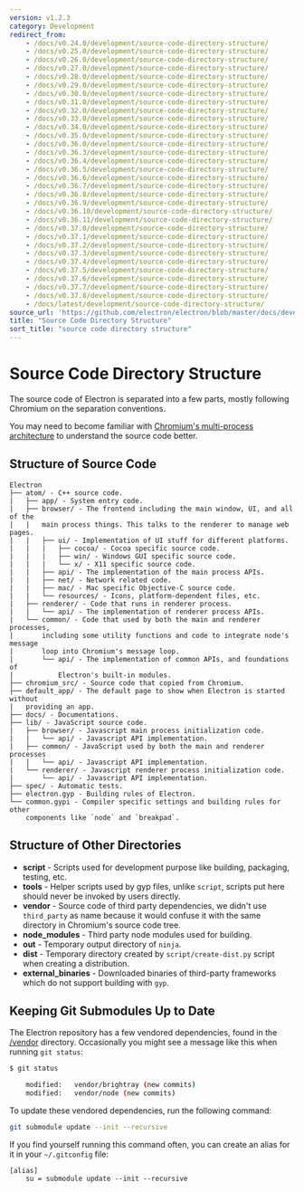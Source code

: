 ```yaml
---
version: v1.2.3
category: Development
redirect_from:
    - /docs/v0.24.0/development/source-code-directory-structure/
    - /docs/v0.25.0/development/source-code-directory-structure/
    - /docs/v0.26.0/development/source-code-directory-structure/
    - /docs/v0.27.0/development/source-code-directory-structure/
    - /docs/v0.28.0/development/source-code-directory-structure/
    - /docs/v0.29.0/development/source-code-directory-structure/
    - /docs/v0.30.0/development/source-code-directory-structure/
    - /docs/v0.31.0/development/source-code-directory-structure/
    - /docs/v0.32.0/development/source-code-directory-structure/
    - /docs/v0.33.0/development/source-code-directory-structure/
    - /docs/v0.34.0/development/source-code-directory-structure/
    - /docs/v0.35.0/development/source-code-directory-structure/
    - /docs/v0.36.0/development/source-code-directory-structure/
    - /docs/v0.36.3/development/source-code-directory-structure/
    - /docs/v0.36.4/development/source-code-directory-structure/
    - /docs/v0.36.5/development/source-code-directory-structure/
    - /docs/v0.36.6/development/source-code-directory-structure/
    - /docs/v0.36.7/development/source-code-directory-structure/
    - /docs/v0.36.8/development/source-code-directory-structure/
    - /docs/v0.36.9/development/source-code-directory-structure/
    - /docs/v0.36.10/development/source-code-directory-structure/
    - /docs/v0.36.11/development/source-code-directory-structure/
    - /docs/v0.37.0/development/source-code-directory-structure/
    - /docs/v0.37.1/development/source-code-directory-structure/
    - /docs/v0.37.2/development/source-code-directory-structure/
    - /docs/v0.37.3/development/source-code-directory-structure/
    - /docs/v0.37.4/development/source-code-directory-structure/
    - /docs/v0.37.5/development/source-code-directory-structure/
    - /docs/v0.37.6/development/source-code-directory-structure/
    - /docs/v0.37.7/development/source-code-directory-structure/
    - /docs/v0.37.8/development/source-code-directory-structure/
    - /docs/latest/development/source-code-directory-structure/
source_url: 'https://github.com/electron/electron/blob/master/docs/development/source-code-directory-structure.md'
title: "Source Code Directory Structure"
sort_title: "source code directory structure"
---
```


# Source Code Directory Structure

The source code of Electron is separated into a few parts, mostly
following Chromium on the separation conventions.

You may need to become familiar with [Chromium's multi-process
architecture](http://dev.chromium.org/developers/design-documents/multi-process-architecture)
to understand the source code better.

## Structure of Source Code

```
Electron
├── atom/ - C++ source code.
|   ├── app/ - System entry code.
|   ├── browser/ - The frontend including the main window, UI, and all of the
|   |   main process things. This talks to the renderer to manage web pages.
|   |   ├── ui/ - Implementation of UI stuff for different platforms.
|   |   |   ├── cocoa/ - Cocoa specific source code.
|   |   |   ├── win/ - Windows GUI specific source code.
|   |   |   └── x/ - X11 specific source code.
|   |   ├── api/ - The implementation of the main process APIs.
|   |   ├── net/ - Network related code.
|   |   ├── mac/ - Mac specific Objective-C source code.
|   |   └── resources/ - Icons, platform-dependent files, etc.
|   ├── renderer/ - Code that runs in renderer process.
|   |   └── api/ - The implementation of renderer process APIs.
|   └── common/ - Code that used by both the main and renderer processes,
|       including some utility functions and code to integrate node's message
|       loop into Chromium's message loop.
|       └── api/ - The implementation of common APIs, and foundations of
|           Electron's built-in modules.
├── chromium_src/ - Source code that copied from Chromium.
├── default_app/ - The default page to show when Electron is started without
|   providing an app.
├── docs/ - Documentations.
├── lib/ - JavaScript source code.
|   ├── browser/ - Javascript main process initialization code.
|   |   └── api/ - Javascript API implementation.
|   ├── common/ - JavaScript used by both the main and renderer processes
|   |   └── api/ - Javascript API implementation.
|   └── renderer/ - Javascript renderer process initialization code.
|       └── api/ - Javascript API implementation.
├── spec/ - Automatic tests.
├── electron.gyp - Building rules of Electron.
└── common.gypi - Compiler specific settings and building rules for other
    components like `node` and `breakpad`.
```

## Structure of Other Directories

* **script** - Scripts used for development purpose like building, packaging,
  testing, etc.
* **tools** - Helper scripts used by gyp files, unlike `script`, scripts put
  here should never be invoked by users directly.
* **vendor** - Source code of third party dependencies, we didn't use
  `third_party` as name because it would confuse it with the same directory in
  Chromium's source code tree.
* **node_modules** - Third party node modules used for building.
* **out** - Temporary output directory of `ninja`.
* **dist** - Temporary directory created by `script/create-dist.py` script
  when creating a distribution.
* **external_binaries** - Downloaded binaries of third-party frameworks which
  do not support building with `gyp`.

## Keeping Git Submodules Up to Date

The Electron repository has a few vendored dependencies, found in the
[/vendor][vendor] directory. Occasionally you might see a message like this
when running `git status`:

```sh
$ git status

	modified:   vendor/brightray (new commits)
	modified:   vendor/node (new commits)
```

To update these vendored dependencies, run the following command:

```sh
git submodule update --init --recursive
```

If you find yourself running this command often, you can create an alias for it
in your `~/.gitconfig` file:

```
[alias]
	su = submodule update --init --recursive
```

[vendor]: https://github.com/electron/electron/tree/master/vendor
